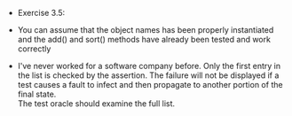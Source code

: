* Exercise 3.5:

- You can assume that the object names has been properly instantiated and  the add() and sort() methods have already been tested and work correctly

- I've never worked for a software company before. Only the first entry in the list is checked by the assertion. The failure will not be displayed if a test causes a fault to infect and then propagate to another portion of the final state.<br> The test oracle should examine the full list.
